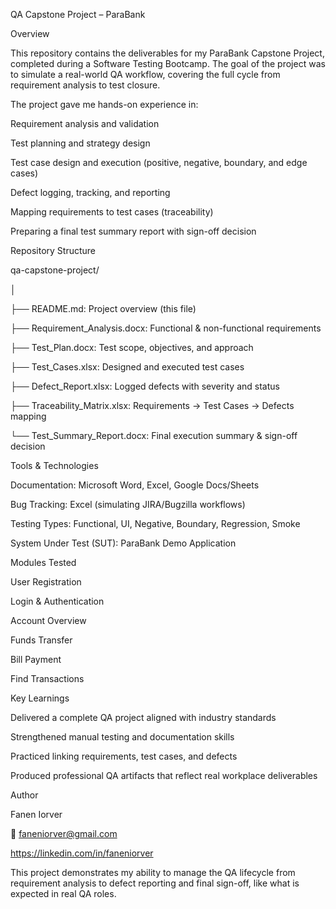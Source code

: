 QA Capstone Project – ParaBank 

Overview 

This repository contains the deliverables for my ParaBank Capstone Project, completed during a Software Testing Bootcamp. The goal of the project was to simulate a real-world QA workflow, covering the full cycle from requirement analysis to test closure.  

The project gave me hands-on experience in:  

Requirement analysis and validation  

Test planning and strategy design  

Test case design and execution (positive, negative, boundary, and edge cases)  

Defect logging, tracking, and reporting  

Mapping requirements to test cases (traceability)  

Preparing a final test summary report with sign-off decision 

 

Repository Structure 

qa-capstone-project/ 

│ 

├── README.md: Project overview (this file) 

├── Requirement_Analysis.docx: Functional & non-functional requirements 

├── Test_Plan.docx: Test scope, objectives, and approach 

├── Test_Cases.xlsx: Designed and executed test cases 

├── Defect_Report.xlsx: Logged defects with severity and status 

├── Traceability_Matrix.xlsx: Requirements → Test Cases → Defects mapping 

└── Test_Summary_Report.docx: Final execution summary & sign-off decision 

 

 

Tools & Technologies 

Documentation: Microsoft Word, Excel, Google Docs/Sheets  

Bug Tracking: Excel (simulating JIRA/Bugzilla workflows)  

Testing Types: Functional, UI, Negative, Boundary, Regression, Smoke  

System Under Test (SUT): ParaBank Demo Application 

 

Modules Tested 

User Registration  

Login & Authentication  

Account Overview  

Funds Transfer  

Bill Payment  

Find Transactions 

 

Key Learnings 

Delivered a complete QA project aligned with industry standards  

Strengthened manual testing and documentation skills  

Practiced linking requirements, test cases, and defects  

Produced professional QA artifacts that reflect real workplace deliverables 

 

Author 

Fanen Iorver 

📧 faneniorver@gmail.com 

 https://linkedin.com/in/faneniorver 

This project demonstrates my ability to manage the QA lifecycle from requirement analysis to defect reporting and final sign-off, like what is expected in real QA roles. 